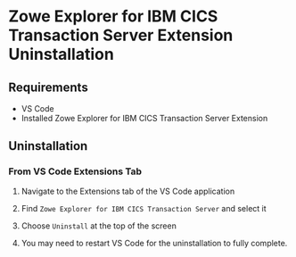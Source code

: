 # Zowe Explorer for IBM CICS Transaction Server Extension Uninstallation

## Requirements

- VS Code
- Installed Zowe Explorer for IBM CICS Transaction Server Extension

## Uninstallation

### From VS Code Extensions Tab

1. Navigate to the Extensions tab of the VS Code application

2. Find `Zowe Explorer for IBM CICS Transaction Server` and select it

3. Choose `Uninstall` at the top of the screen

4. You may need to restart VS Code for the uninstallation to fully complete.
